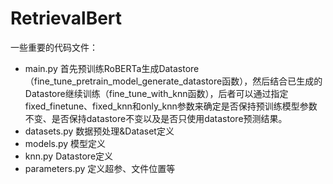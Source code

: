 # RetrievalBert

一些重要的代码文件：
- main.py 首先预训练RoBERTa生成Datastore（fine_tune_pretrain_model_generate_datastore函数），然后结合已生成的Datastore继续训练（fine_tune_with_knn函数），后者可以通过指定fixed_finetune、fixed_knn和only_knn参数来确定是否保持预训练模型参数不变、是否保持datastore不变以及是否只使用datastore预测结果。
- datasets.py 数据预处理&Dataset定义
- models.py 模型定义
- knn.py Datastore定义
- parameters.py 定义超参、文件位置等
